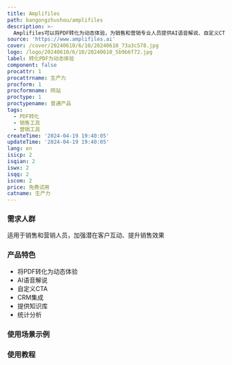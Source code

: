 ```yaml
---
title: Amplifiles
path: bangongzhushou/amplifiles
description: >-
  Amplifiles可以将PDF转化为动态体验，为销售和营销专业人员提供AI语音解说、自定义CTA、CRM集成等功能，提升销售效果。详细定价和功能列表请访问官网了解。
source: 'https://www.amplifiles.ai'
cover: /cover/20240610/6/10/20240610_73a3c578.jpg
logo: /logo/20240610/6/10/20240610_5b9b6f72.jpg
label: 转化PDF为动态体验
component: false
procattr: 1
procattrname: 生产力
procform: 1
procformname: 网站
proctype: 1
proctypename: 普通产品
tags:
  - PDF转化
  - 销售工具
  - 营销工具
createTime: '2024-04-19 19:40:05'
updateTime: '2024-04-19 19:40:05'
lang: en
isicp: 2
isqian: 2
iswx: 2
isqq: 2
iscom: 2
price: 免费试用
catname: 生产力
---
```




### 需求人群
适用于销售和营销人员，加强潜在客户互动、提升销售效果

### 产品特色
* 将PDF转化为动态体验
* AI语音解说
* 自定义CTA
* CRM集成
* 提供知识库
* 统计分析

### 使用场景示例


### 使用教程


  
